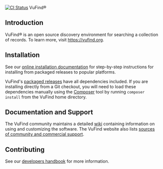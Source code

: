 [![CI Status](https://github.com/vufind-org/vufind/actions/workflows/ci.yaml/badge.svg?branch=dev)](https://github.com/vufind-org/vufind/actions/workflows/ci.yaml)
VuFind®

Introduction
------------
VuFind® is an open source discovery environment for searching a collection of
records.  To learn more, visit https://vufind.org.


Installation
------------
See our [online installation documentation](https://vufind.org/wiki/installation) for step-by-step instructions for installing from packaged releases to popular platforms.

VuFind's [packaged releases](http://vufind-org.github.io/vufind/downloads.html) have all dependencies included. If you are installing directly from a Git checkout, you will need to load these dependencies manually using the [Composer](https://getcomposer.org) tool by running `composer install` from the VuFind home directory.


Documentation and Support
-------------------------
The VuFind community maintains a detailed [wiki](http://vufind.org/wiki) containing information on using and customizing the software. The VuFind website also lists [sources of community and commercial support](http://vufind-org.github.io/vufind/support.html).


Contributing
------------
See our [developers handbook](https://vufind.org/wiki/development) for more information.
